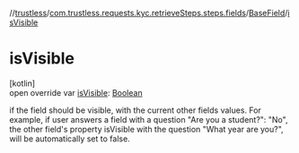 //[trustless](../../../index.md)/[com.trustless.requests.kyc.retrieveSteps.steps.fields](../index.md)/[BaseField](index.md)/[isVisible](is-visible.md)

# isVisible

[kotlin]\
open override var [isVisible](is-visible.md): [Boolean](https://kotlinlang.org/api/latest/jvm/stdlib/kotlin/-boolean/index.html)

if the field should be visible, with the current other fields values. For example, if user answers a field with a question &quot;Are you a student?&quot;: &quot;No&quot;, the other field's property isVisible with the question &quot;What year are you?&quot;, will be automatically set to false.

